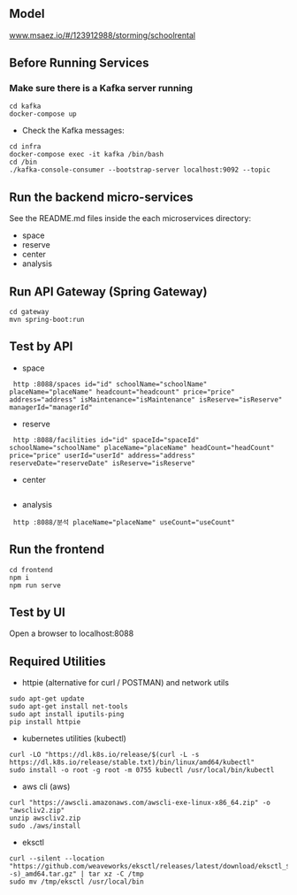 # 

## Model
www.msaez.io/#/123912988/storming/schoolrental

## Before Running Services
### Make sure there is a Kafka server running
```
cd kafka
docker-compose up
```
- Check the Kafka messages:
```
cd infra
docker-compose exec -it kafka /bin/bash
cd /bin
./kafka-console-consumer --bootstrap-server localhost:9092 --topic
```

## Run the backend micro-services
See the README.md files inside the each microservices directory:

- space
- reserve
- center
- analysis


## Run API Gateway (Spring Gateway)
```
cd gateway
mvn spring-boot:run
```

## Test by API
- space
```
 http :8088/spaces id="id" schoolName="schoolName" placeName="placeName" headcount="headcount" price="price" address="address" isMaintenance="isMaintenance" isReserve="isReserve" managerId="managerId" 
```
- reserve
```
 http :8088/facilities id="id" spaceId="spaceId" schoolName="schoolName" placeName="placeName" headCount="headCount" price="price" userId="userId" address="address" reserveDate="reserveDate" isReserve="isReserve" 
```
- center
```
```
- analysis
```
 http :8088/분석 placeName="placeName" useCount="useCount" 
```


## Run the frontend
```
cd frontend
npm i
npm run serve
```

## Test by UI
Open a browser to localhost:8088

## Required Utilities

- httpie (alternative for curl / POSTMAN) and network utils
```
sudo apt-get update
sudo apt-get install net-tools
sudo apt install iputils-ping
pip install httpie
```

- kubernetes utilities (kubectl)
```
curl -LO "https://dl.k8s.io/release/$(curl -L -s https://dl.k8s.io/release/stable.txt)/bin/linux/amd64/kubectl"
sudo install -o root -g root -m 0755 kubectl /usr/local/bin/kubectl
```

- aws cli (aws)
```
curl "https://awscli.amazonaws.com/awscli-exe-linux-x86_64.zip" -o "awscliv2.zip"
unzip awscliv2.zip
sudo ./aws/install
```

- eksctl 
```
curl --silent --location "https://github.com/weaveworks/eksctl/releases/latest/download/eksctl_$(uname -s)_amd64.tar.gz" | tar xz -C /tmp
sudo mv /tmp/eksctl /usr/local/bin
```

